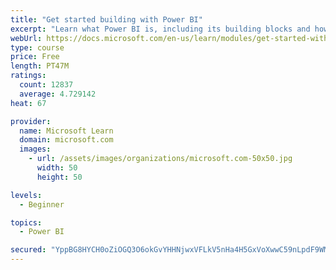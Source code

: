 ```yaml
---
title: "Get started building with Power BI"
excerpt: "Learn what Power BI is, including its building blocks and how they work together."
webUrl: https://docs.microsoft.com/en-us/learn/modules/get-started-with-power-bi/
type: course
price: Free
length: PT47M
ratings:
  count: 12837
  average: 4.729142
heat: 67

provider:
  name: Microsoft Learn
  domain: microsoft.com
  images:
    - url: /assets/images/organizations/microsoft.com-50x50.jpg
      width: 50
      height: 50

levels:
  - Beginner

topics:
  - Power BI

secured: "YppBG8HYCH0oZiOGQ3O6okGvYHHNjwxVFLkV5nHa4H5GxVoXwwC59nLpdF9WMBEyXwgRMUX5PhBR59Rw4TgfYlz5TE7eU/uDcZS80/MkHNSLDNwoWQ4zmJiKERkO4XoBovsE+ruXn6cdTw5JcCudLgcVe1LxFPVQ2OEPdxy/tZsUi+w2pEzYMLmbcmVAleV4ru7mYdxrBoT93egZPEN2Kc8GfAef/MnF4f597mTShmMLnjzBc1HGoEK6gtUOL8wO+S2ACwXYlr/qUs9kC/Mi8mpXK6ADlioPL0VVKXsYWqb6NrbVva6wBg99CY63T4keirzB4q2s75jz/f1VipglnXW0p4bi8krrTFgsMoqc0LmZMRqOxykhVsvHb3S7aDAbZNvJ1i+Iyd4cYm1wan9UcQ==;vifMhnnUvgoyS4LXYagokQ=="
---
```


